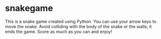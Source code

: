 # snakegame

This is a snake game created using Python. You can use your arrow keys to move the snake. Avoid colliding with the body of the snake or the walls; it ends the game. Score as much as you can and enjoy!
